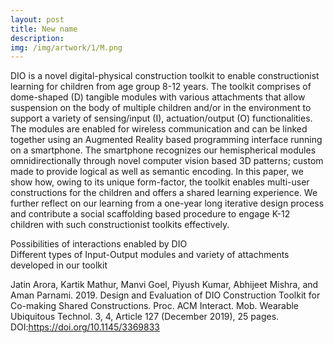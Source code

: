 ```yaml
---
layout: post
title: New name
description: 
img: /img/artwork/1/M.png
---
```


DIO is a novel digital-physical construction toolkit to enable constructionist learning for children from age group 8-12 years. The toolkit comprises of dome-shaped (D) tangible modules with various attachments that allow suspension on the body of multiple children and/or in the environment to support a variety of sensing/input (I), actuation/output (O) functionalities. The modules are enabled for wireless communication and can be linked together using an Augmented Reality based programming interface running on a smartphone. The smartphone recognizes our hemispherical modules omnidirectionally through novel computer vision based 3D patterns; custom made to provide logical as well as semantic encoding. In this paper, we show how, owing to its unique form-factor, the toolkit enables multi-user constructions for the children and offers a shared learning experience. We further reflect on our learning from a one-year long iterative design process and contribute a social scaffolding based procedure to engage K-12 children with such constructionist toolkits effectively.

<!-- To give your project a background in the portfolio page, just add the img tag to the front matter like so: 

	---
	layout: post
	title: Project
	description: a project with a background image
	img: /img/12.jpg
	---
 -->

<!-- <div class="img_row">
	<img class="col one" src="{{ site.baseurl }}/img/1.jpg" alt="" title="example image"/>
	<img class="col one" src="{{ site.baseurl }}/img/2.jpg" alt="" title="example image"/>
	<img class="col one" src="{{ site.baseurl }}/img/3.jpg" alt="" title="example image"/>
</div>
<div class="col three caption">
	Caption photos easily. On the left, a road goes through a tunnel. Middle, leaves artistically fall in a hipster photoshoot. Right, in another hipster photoshoot, a lumberjack grasps a handful of pine needles.
</div> -->

<div class="img_row">
	<img class="col three" src="{{ site.baseurl }}/img/dio-banner.png" alt="" title="example image"/>
</div>
<div class="col three caption">
	Possibilities of interactions enabled by DIO 
</div>

<div class="img_row">
	<img class="col three" src="{{ site.baseurl }}/img/dio-modules.png" alt="" title="example image"/>
</div>
<div class="col three caption">
	Different types of Input-Output modules and variety of attachments developed in our toolkit   
</div>


Jatin Arora, Kartik Mathur, Manvi Goel, Piyush Kumar, Abhijeet Mishra, and Aman Parnami. 2019. Design and Evaluation of DIO Construction Toolkit for Co-making Shared Constructions. Proc. ACM Interact. Mob. Wearable Ubiquitous Technol. 3, 4, Article 127 (December 2019), 25 pages. DOI:https://doi.org/10.1145/3369833
<br/><br/><br/>

<!-- You can also put regular text between your rows of images. Say you wanted to write a little bit about your project before you posted the rest of the images. You describe how you toiled, sweated, *bled* for your project, and then.... you reveal it's glory in the next row of images.


<div class="img_row">
	<img class="col two" src="{{ site.baseurl }}/img/6.jpg" alt="" title="example image"/>
	<img class="col one" src="{{ site.baseurl }}/img/11.jpg" alt="" title="example image"/>
</div>
<div class="col three caption">
	You can also have artistically styled 2/3 + 1/3 images, like these.
</div>


<br/><br/><br/>


The code is simple. Just add a col class to your image, and another class specifying the width: one, two, or three columns wide. Here's the code for the last row of images above: 

	<div class="img_row">
	  <img class="col two" src="/img/6.jpg"/>
	  <img class="col one" src="/img/11.jpg"/>
	</div>
 -->
